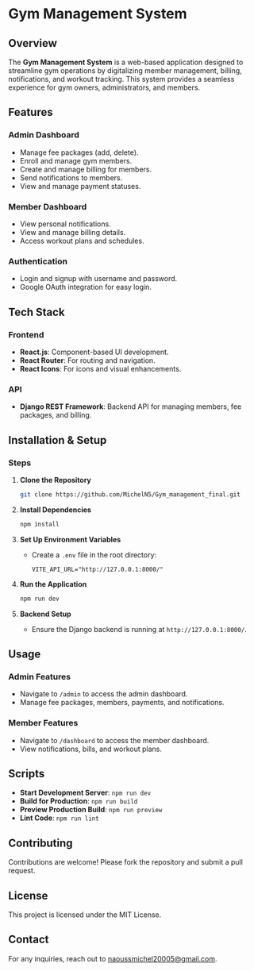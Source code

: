 # Gym Management System

## Overview
The **Gym Management System** is a web-based application designed to streamline gym operations by digitalizing member management, billing, notifications, and workout tracking. This system provides a seamless experience for gym owners, administrators, and members.

## Features

### **Admin Dashboard**
- Manage fee packages (add, delete).
- Enroll and manage gym members.
- Create and manage billing for members.
- Send notifications to members.
- View and manage payment statuses.

### **Member Dashboard**
- View personal notifications.
- View and manage billing details.
- Access workout plans and schedules.

### **Authentication**
- Login and signup with username and password.
- Google OAuth integration for easy login.


## Tech Stack

### **Frontend**
- **React.js**: Component-based UI development.
- **React Router**: For routing and navigation.
- **React Icons**: For icons and visual enhancements.


### **API**
- **Django REST Framework**: Backend API for managing members, fee packages, and billing.


## Installation & Setup

### Steps
1. **Clone the Repository**
   ```sh
   git clone https://github.com/MichelN5/Gym_management_final.git
   ```

2. **Install Dependencies**
   ```sh
   npm install
   ```


4. **Set Up Environment Variables**
   - Create a `.env` file in the root directory:
     ```env
     VITE_API_URL="http://127.0.0.1:8000/"
     ```

5. **Run the Application**
   ```sh
   npm run dev
   ```

6. **Backend Setup**
   - Ensure the Django backend is running at `http://127.0.0.1:8000/`.

## Usage

### Admin Features
- Navigate to `/admin` to access the admin dashboard.
- Manage fee packages, members, payments, and notifications.

### Member Features
- Navigate to `/dashboard` to access the member dashboard.
- View notifications, bills, and workout plans.

## Scripts

- **Start Development Server**: `npm run dev`
- **Build for Production**: `npm run build`
- **Preview Production Build**: `npm run preview`
- **Lint Code**: `npm run lint`

## Contributing
Contributions are welcome! Please fork the repository and submit a pull request.

## License
This project is licensed under the MIT License.

## Contact
For any inquiries, reach out to [naoussmichel20005@gmail.com](mailto:naoussmichel20005@gmail.com).